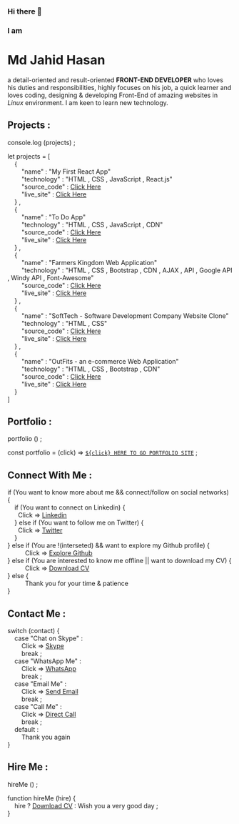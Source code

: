 ### Hi there 👋

### I am <h1>Md Jahid Hasan</h1> a detail-oriented and result-oriented <b>FRONT-END DEVELOPER</b> who loves his duties and responsibilities, highly focuses on his job, a quick learner and loves coding, designing & developing Front-End of amazing websites in <em>Linux</em> environment. I am keen to learn new technology. <br>

<h2>Projects :</h2>

console.log (projects) ; <br>

let projects = [ <br> 
&nbsp; &nbsp; { <br>
&nbsp; &nbsp; &nbsp; &nbsp; "name" : "My First React App" <br>
&nbsp; &nbsp; &nbsp; &nbsp; "technology" : "HTML , CSS , JavaScript , React.js" <br>
&nbsp; &nbsp; &nbsp; &nbsp; "source_code" : [Click Here](https://github.com/hmjahid/My-First-React-App)<br>
&nbsp; &nbsp; &nbsp; &nbsp; "live_site" : [Click Here](https://hmjahid.netlify.app/)<br>
&nbsp; &nbsp; } , <br>
&nbsp; &nbsp; { <br>
&nbsp; &nbsp; &nbsp; &nbsp; "name" : "To Do App" <br>
&nbsp; &nbsp; &nbsp; &nbsp; "technology" : "HTML , CSS , JavaScript , CDN" <br>
&nbsp; &nbsp; &nbsp; &nbsp; "source_code" : [Click Here](https://github.com/hmjahid/To-Do-App) <br>
&nbsp; &nbsp; &nbsp; &nbsp; "live_site" : [Click Here](https://jahids-to-do-app.netlify.app/) <br>
&nbsp; &nbsp; } , <br>
&nbsp; &nbsp; { <br>
&nbsp; &nbsp; &nbsp; &nbsp; "name" : "Farmers Kingdom Web Application" <br>
&nbsp; &nbsp; &nbsp; &nbsp; "technology" : "HTML , CSS , Bootstrap , CDN , AJAX , API , Google API , Windy API , Font-Awesome" <br>
&nbsp; &nbsp; &nbsp; &nbsp; "source_code" : [Click Here](https://github.com/hmjahid/FarmersKingdom) <br>
&nbsp; &nbsp; &nbsp; &nbsp; "live_site" : [Click Here](https://farmerskingdom.netlify.app/) <br>
&nbsp; &nbsp; } , <br>
&nbsp; &nbsp; { <br>
&nbsp; &nbsp; &nbsp; &nbsp; "name" : "SoftTech - Software Development Company Website Clone" <br>
&nbsp; &nbsp; &nbsp; &nbsp; "technology" : "HTML , CSS" <br>
&nbsp; &nbsp; &nbsp; &nbsp; "source_code" : [Click Here](https://github.com/hmjahid/SoftTech)<br>
&nbsp; &nbsp; &nbsp; &nbsp; "live_site" : [Click Here](https://softtech1.netlify.app/) <br>
&nbsp; &nbsp; } , <br>
&nbsp; &nbsp; { <br>
&nbsp; &nbsp; &nbsp; &nbsp; "name" : "OutFits - an e-commerce Web Application" <br>
&nbsp; &nbsp; &nbsp; &nbsp; "technology" : "HTML , CSS , Bootstrap , CDN" <br>
&nbsp; &nbsp; &nbsp; &nbsp; "source_code" : [Click Here](https://github.com/hmjahid/OutFits) <br>
&nbsp; &nbsp; &nbsp; &nbsp; "live_site" : [Click Here](https://outfits1.netlify.app/)<br>
&nbsp; &nbsp; } <br>
]

<h2>Portfolio :</h2>

portfolio () ; <br>

const portfolio = (click) => [`${click} HERE TO GO PORTFOLIO SITE`](https://hmjahid.netlify.app/) ;

<h2>Connect With Me :</h2> 

if (You want to know more about me && connect/follow on social networks) { <br>
&nbsp; &nbsp; if (You want to connect on Linkedin) { <br>
&nbsp; &nbsp; &nbsp; Click => <a href="https://www.linkedin.com/in/md-jahid-hasan-584712243/">Linkedin</a> <br>
&nbsp; &nbsp; } else if (You want to follow me on Twitter) { <br>
&nbsp; &nbsp;  &nbsp; Click => <a href="https://twitter.com/mdjahidhasan919">Twitter</a> <br>
&nbsp; &nbsp; } <br>
} else if (You are !(interseted) && want to explore my Github profile) { <br>
&nbsp; &nbsp; &nbsp; &nbsp; &nbsp; Click => <a href="#user-80060849-pinned-items-reorder-form">Explore Github</a> <br>
} else if (You are interested to know me offline || want to download my CV) { <br>
&nbsp; &nbsp; &nbsp; &nbsp; &nbsp; Click => [Download CV](https://github.com/hmjahid/hmjahid/files/11053281/Md.Jahid.Hasan-CV.pdf) <br>
} else { <br>
&nbsp; &nbsp; &nbsp; &nbsp; &nbsp; Thank you for your time & patience <br>
} 

<h2>Contact Me :</h2> 

switch (contact) { <br>
&nbsp; &nbsp; case "Chat on Skype" : <br>
&nbsp; &nbsp; &nbsp; &nbsp; Click => <a href="https://join.skype.com/invite/ualzWlKSdoxS">Skype</a> <br>
&nbsp; &nbsp; &nbsp; &nbsp; break ; <br>
&nbsp; &nbsp; case "WhatsApp Me" : <br>
&nbsp; &nbsp; &nbsp; &nbsp; Click => <a href="https://wa.me/+8801771749213">WhatsApp</a> <br>
&nbsp; &nbsp; &nbsp; &nbsp; break ; <br>
&nbsp; &nbsp; case "Email Me" : <br>
&nbsp; &nbsp; &nbsp; &nbsp; Click => <a href="mailto:mdjahidhasan919@gmail.com">Send Email</a> <br>
&nbsp; &nbsp; &nbsp; &nbsp; break ; <br>
&nbsp; &nbsp; case "Call Me" : <br>
&nbsp; &nbsp; &nbsp; &nbsp; Click => [Direct Call](+8801771749213)<br>
&nbsp; &nbsp; &nbsp; &nbsp; break ; <br>
&nbsp; &nbsp; default : <br>
&nbsp; &nbsp; &nbsp; &nbsp; Thank you again <br>
} 

<h2>Hire Me :</h2> 

hireMe () ; <br>

function hireMe (hire) { <br>
&nbsp; &nbsp; hire ? [Download CV](https://github.com/hmjahid/hmjahid/files/11053281/Md.Jahid.Hasan-CV.pdf) : Wish you a very good day ; <br>
}



<!--
Want to know more about me?

Let's connect on <a href="https://www.linkedin.com/in/md-jahid-hasan-584712243/">Linkedin</a>

&& ||

Follow me on <a href="https://twitter.com/mdjahidhasan919">Twitter</a>

||

Download my CV from here => 
[Md Jahid Hasan-CV.pdf](https://github.com/hmjahid/hmjahid/files/11053281/Md.Jahid.Hasan-CV.pdf)
-->

<!--
**hmjahid/hmjahid** is a ✨ _special_ ✨ repository because its `README.md` (this file) appears on your GitHub profile.

Here are some ideas to get you started:

- 🔭 I’m currently working on ...
- 🌱 I’m currently learning ...
- 👯 I’m looking to collaborate on ...
- 🤔 I’m looking for help with ...
- 💬 Ask me about ...
- 📫 How to reach me: ...
- 😄 Pronouns: ...
- ⚡ Fun fact: ...
-->







<!--

https://github.com/hmjahid/#user-80060849-pinned-items-reorder-form

#user-80060849-pinned-items-reorder-form

1. want to know more && connect/follow on social networks

2. ! interseted && want to explore

3. interested to know offline || want to download my cv



let grade = "A";

switch (grade) {
    case "A":
        console.log("You did great");
        break;
    case "B":
        console.log("You did good");
        break;
    case "C":
        console.log("You did okay");
        break;
    case "D":
        console.log("You passed");
        break;
    case "F":
        console.log("You failed");
        break;
    default:
        console.log("grade, is not a letter grade");

}


-->



